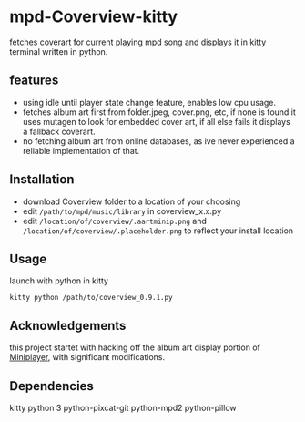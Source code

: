 # mpd-Coverview-kitty
fetches coverart for current playing mpd song and displays it in kitty terminal
written in python.
## features

- using idle until player state change feature, enables low cpu usage.
- fetches album art first from folder.jpeg, cover.png, etc, if none is found it uses mutagen to look for embedded cover art, if all else fails it displays a fallback coverart.
- no fetching album art from online databases, as ive never experienced a reliable implementation of that.
## Installation
- download Coverview folder to a location of your choosing
- edit `/path/to/mpd/music/library` in coverview_x.x.py
- edit `/location/of/coverview/.aartminip.png` and `/location/of/coverview/.placeholder.png` to reflect your install location
## Usage
launch with python in kitty

`kitty python /path/to/coverview_0.9.1.py`


## Acknowledgements
this project startet with hacking off the album art display portion of 
[Miniplayer](https://github.com/GuardKenzie/miniplayer/tree/main), with significant modifications. 

## Dependencies
kitty
python 3
python-pixcat-git
python-mpd2
python-pillow
